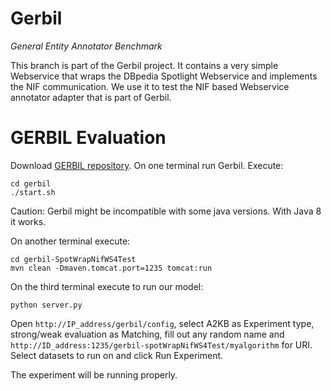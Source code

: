 Gerbil
========
<i>General Entity Annotator Benchmark</i>

This branch is part of the Gerbil project. It contains a very simple Webservice that wraps the DBpedia Spotlight Webservice and implements the NIF communication. We use it to test the NIF based Webservice annotator adapter that is part of Gerbil.

# GERBIL Evaluation

Download [GERBIL repository](https://github.com/dice-group/gerbil). On one terminal run Gerbil. Execute:

```
cd gerbil                     
./start.sh
```
Caution: Gerbil might be incompatible with some java versions. With Java 8 it works.

On another terminal execute:

```
cd gerbil-SpotWrapNifWS4Test
mvn clean -Dmaven.tomcat.port=1235 tomcat:run
```

On the third terminal execute to run our model:

```
python server.py
```

Open ```http://IP_address/gerbil/config```, select A2KB as Experiment type, strong/weak evaluation as Matching, fill out any random name and ```http://ID_address:1235/gerbil-spotWrapNifWS4Test/myalgorithm``` for URI. Select datasets to run on and click Run Experiment.

The experiment will be running properly.
